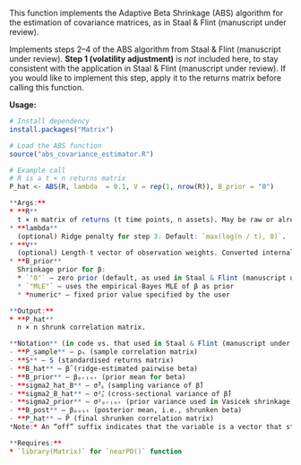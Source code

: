 This function implements the Adaptive Beta Shrinkage (ABS) algorithm for the estimation of covariance matrices, as in Staal & Flint (manuscript under review).

Implements steps 2–4 of the ABS algorithm from Staal & Flint (manuscript under review). **Step 1 (volatility adjustment)** is *not* included here, to stay consistent with the application in Staal & Flint (manuscript under review). If you would like to implement this step, apply it to the returns matrix before calling this function.

**Usage:**
```r
# Install dependency
install.packages("Matrix")

# Load the ABS function
source("abs_covariance_estimator.R")

# Example call
# R is a t × n returns matrix
P_hat <- ABS(R, lambda  = 0.1, V = rep(1, nrow(R)), B_prior = "0")

**Args:**
* **R**  
  t × n matrix of returns (t time points, n assets). May be raw or already volatility-adjusted.  
* **lambda**  
  (optional) Ridge penalty for step 3. Default: `max(log(n / t), 0)`.  
* **V**  
  (optional) Length-t vector of observation weights. Converted internally to `W = diag(V)`. Default: `rep(1, t)`.  
* **B_prior**  
  Shrinkage prior for β:  
  * `"0"` – zero prior (default, as used in Staal & Flint (manuscript under review))  
  * `"MLE"` – uses the empirical-Bayes MLE of β as prior  
  * *numeric* – fixed prior value specified by the user  

**Output:**
* **P_hat**  
  n × n shrunk correlation matrix.  

**Notation** (in code vs. that used in Staal & Flint (manuscript under review)):
- **P_sample** – ρₛ (sample correlation matrix)  
- **S** – S (standardised returns matrix)  
- **B_hat** – β̂ (ridge‐estimated pairwise beta)  
- **B_prior** – βₚᵣᵢₒᵣ (prior mean for beta)  
- **sigma2_hat_B** – σ̂²ᵦ (sampling variance of β̂)  
- **sigma2_B_hat** – σ²ᵦ̂ (cross‐sectional variance of β̂)  
- **sigma2_prior** – σ²ₚᵣᵢₒᵣ (prior variance used in Vasicek shrinkage)  
- **B_post** – βₚₒₛₜ (posterior mean, i.e., shrunken beta)  
- **P_hat** – P̂ (final shrunken correlation matrix)  
*Note:* An “off” suffix indicates that the variable is a vector that stores the respective values for all off-diagonal entries (i.e. for all i, j such that i ≠ j).

**Requires:**
* `library(Matrix)` for `nearPD()` function
